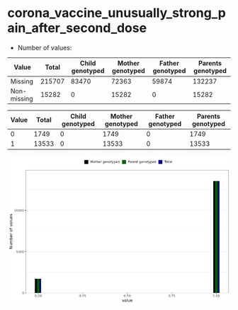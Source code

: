 # corona_vaccine_unusually_strong_pain_after_second_dose
- Number of values:

| Value | Total | Child genotyped | Mother genotyped | Father genotyped | Parents genotyped |
| ----- | ----- | --------------- | ---------------- | ---------------- |---------------- |
| Missing | 215707 | 83470 | 72363 | 59874 | 132237 |
| Non-missing | 15282 | 0 | 15282 | 0 | 15282 |

| Value | Total | Child genotyped | Mother genotyped | Father genotyped | Parents genotyped |
| ----- | ----- | --------------- | ---------------- | ---------------- |---------------- |
| 0 | 1749 | 0 | 1749 | 0 | 1749 |
| 1 | 13533 | 0 | 13533 | 0 | 13533 |



![](corona_vaccine_unusually_strong_pain_after_second_dose_n.png)



